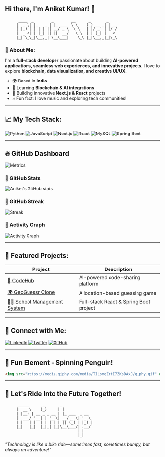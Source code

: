 ## Hi there, I'm Aniket Kumar! 🌟

```plaintext
      ____  _        _        __      _       _    
     |  _ \| |_   _ | |_ ___  \ \    (_) __ _| | __
     | |_) | | | | || __/ _ \  \ \   | |/ _` | |/ /
     |  _ <| | |_| || ||  __/   \ \  | | (_| |   < 
     |_| \_\_|\__,_| \__\___|    \_\ |_|\__,_|_|\_\ 
```

### 🌟 About Me:
I'm a **full-stack developer** passionate about building **AI-powered applications, seamless web experiences, and innovative projects**. I love to explore **blockchain, data visualization, and creative UI/UX**. 

- 🌍 Based in **India**
- 🧠 Learning **Blockchain & AI integrations**
- 🚀 Building innovative **Next.js & React** projects
- 🎶 Fun fact: I love music and exploring tech communities!

---

## 📈 My Tech Stack:
![Python](https://img.shields.io/badge/Python-3776AB?style=for-the-badge&logo=python&logoColor=white)
![JavaScript](https://img.shields.io/badge/JavaScript-F7DF1E?style=for-the-badge&logo=javascript&logoColor=black)
![Next.js](https://img.shields.io/badge/Next.js-000000?style=for-the-badge&logo=next.js&logoColor=white)
![React](https://img.shields.io/badge/React-61DAFB?style=for-the-badge&logo=react&logoColor=black)
![MySQL](https://img.shields.io/badge/MySQL-4479A1?style=for-the-badge&logo=mysql&logoColor=white)
![Spring Boot](https://img.shields.io/badge/Spring_Boot-6DB33F?style=for-the-badge&logo=spring-boot&logoColor=white)

---

## 🔥 GitHub Dashboard
![Metrics](https://github.com/Aniks18/Aniks18/blob/main/github-metrics.svg)

### 🔢 GitHub Stats
![Aniket's GitHub stats](https://github-readme-stats.vercel.app/api?username=Aniks18&show_icons=true&theme=radical)

### 🎨 GitHub Streak
![Streak](https://github-readme-streak-stats.herokuapp.com/?user=Aniks18&theme=radical)

### 📅 Activity Graph
![Activity Graph](https://github-readme-activity-graph.vercel.app/graph?username=Aniks18&theme=dracula)

---

## 🎉 Featured Projects:
| Project | Description |
|---------|------------|
| [🎨 CodeHub](https://github.com/Aniks18/codehub) | AI-powered code-sharing platform |
| [🌍 GeoGuessr Clone](https://github.com/Aniks18/GeoGame) | A location-based guessing game |
| [👩‍🏫 School Management System](https://github.com/Aniks18/SchoolSys) | Full-stack React & Spring Boot project |

---

## 📱 Connect with Me:
[![LinkedIn](https://img.shields.io/badge/LinkedIn-blue?style=for-the-badge&logo=linkedin)](https://linkedin.com/in/aniket-kumar)
[![Twitter](https://img.shields.io/badge/Twitter-1DA1F2?style=for-the-badge&logo=twitter&logoColor=white)](https://twitter.com/aniket_dev)
[![GitHub](https://img.shields.io/badge/GitHub-000?style=for-the-badge&logo=github&logoColor=white)](https://github.com/Aniks18)

---

## 🛵 Fun Element - Spinning Penguin!
```html
<img src="https://media.giphy.com/media/TILsmgZrtI7ZKsDAxJ/giphy.gif" width="150px">
```

---

## 🚗 Let's Ride Into the Future Together! 
```plaintext
      _____      _       _              
     |  __ \    (_)     | |             
     | |__) | __ _ _ __ | |_ ___  _ __  
     |  ___/ '__| | '_ \| __/ _ \| '_ \ 
     | |   | |  | | | | | || (_) | |_) |
     |_|   |_|  |_|_| |_|\__\___/| .__/ 
                                 | |    
                                 |_|    
```

_"Technology is like a bike ride—sometimes fast, sometimes bumpy, but always an adventure!"_
